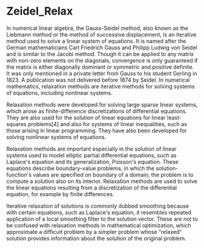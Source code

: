 # Zeidel_Relax
In numerical linear algebra, the Gauss-Seidel method, also known as the Liebmann method or the method of successive displacement, is an iterative method used to solve a linear system of equations. It is named after the German mathematicians Carl Friedrich Gauss and Philipp Ludwig von Seidel and is similar to the Jacobi method. Though it can be applied to any matrix with non-zero elements on the diagonals, convergence is only guaranteed if the matrix is either diagonally dominant or symmetric and positive definite. It was only mentioned in a private letter from Gauss to his student Gerling in 1823. A publication was not delivered before 1874 by Seidel.
In numerical mathematics, relaxation methods are iterative methods for solving systems of equations, including nonlinear systems.

Relaxation methods were developed for solving large sparse linear systems, which arose as finite-difference discretizations of differential equations. They are also used for the solution of linear equations for linear least-squares problems[4] and also for systems of linear inequalities, such as those arising in linear programming.  They have also been developed for solving nonlinear systems of equations.

Relaxation methods are important especially in the solution of linear systems used to model elliptic partial differential equations, such as Laplace's equation and its generalization, Poisson's equation. These equations describe boundary-value problems, in which the solution-function's values are specified on boundary of a domain; the problem is to compute a solution also on its interior. Relaxation methods are used to solve the linear equations resulting from a discretization of the differential equation, for example by finite differences.

Iterative relaxation of solutions is commonly dubbed smoothing because with certain equations, such as Laplace's equation, it resembles repeated application of a local smoothing filter to the solution vector. These are not to be confused with relaxation methods in mathematical optimization, which approximate a difficult problem by a simpler problem whose "relaxed" solution provides information about the solution of the original problem.
